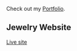 Check out my [Portfolio](https://winjitn.github.io/portfolio).

## Jewelry Website

[Live site](https://jewelryproto.herokuapp.com/)


